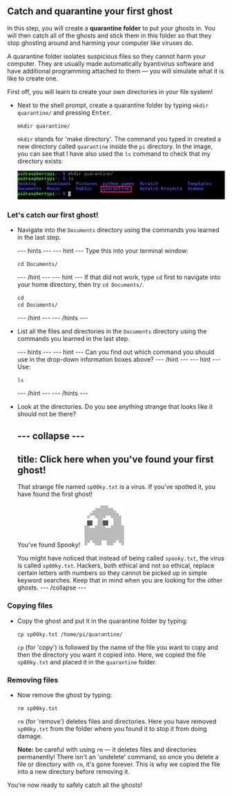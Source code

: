 ## Catch and quarantine your first ghost

In this step, you will create a **quarantine folder** to put your ghosts in. You will then catch all of the ghosts and stick them in this folder so that they stop ghosting around and harming your computer like viruses do.

A quarantine folder isolates suspicious files so they cannot harm your computer. They are usually made automatically byantivirus software and have additional programming attached to them — you will simulate what it is like to create one.

First off, you will learn to create your own directories in your file system!

+ Next to the shell prompt, create a quarantine folder by typing `mkdir quarantine/` and pressing <kbd>Enter</kbd>.
  ```
  mkdir quarantine/
  ```

  `mkdir` stands for 'make directory'. The command you typed in created a new directory called `quarantine` inside the `pi` directory. In the image, you can see that I have also used the `ls` command to check that my directory exists:

  ![MKDIR Command](images/mkdircommand.png)


### Let's catch our first ghost!

+ Navigate into the `Documents` directory using the commands you learned in the last step.

  --- hints ---
  --- hint ---
  Type this into your terminal window:
  ```
  cd Documents/
  ```
  --- /hint ---
  --- hint ---
  If that did not work, type `cd` first to navigate into your home directory, then try `cd Documents/`.
  ```
  cd
  cd Documents/
  ```
  --- /hint ---
  --- /hints ---

+ List all the files and directories in the `Documents` directory using the commands you learned in the last step.

  --- hints ---
  --- hint ---
  Can you find out which command you should use in the drop-down information boxes above?
  --- /hint ---
  --- hint ---
  Use:
  ```
  ls
  ```
  --- /hint ---
  --- /hints ---

+ Look at the directories. Do you see anything strange that looks like it should not be there?

  --- collapse ---
  ---
  title: Click here when you've found your first ghost!
  ---
  That strange file named `sp00ky.txt` is a virus. If you've spotted it, you have found the first ghost!

  You've found Spooky!
  ![Spooky Ghost](images/ghostspooky.png)

  You might have noticed that instead of being called `spooky.txt`, the virus is called `sp00ky.txt`. Hackers, both ethical and not so ethical, replace certain letters with numbers so they cannot be picked up in simple keyword searches. Keep that in mind when you are looking for the other ghosts.
  --- /collapse ---


### Copying files

+ Copy the ghost and put it in the quarantine folder by typing:
  ```
  cp sp00ky.txt /home/pi/quarantine/
  ```
  `cp` (for 'copy') is followed by the name of the file you want to copy and then the directory you want it copied into. Here, we copied the file `sp00ky.txt` and placed it in the `quarantine` folder.


### Removing files

+ Now remove the ghost by typing:
  ```
  rm sp00ky.txt
  ```
  `rm` (for 'remove') deletes files and directories. Here you have removed `sp00ky.txt` from the folder where you found it to stop it from doing damage.

  **Note:** be careful with using `rm` — it deletes files and directories permanently! There isn't an 'undelete' command, so once you delete a file or directory with `rm`, it's gone forever. This is why we copied the file into a new directory before removing it.

You're now ready to safely catch all the ghosts!
